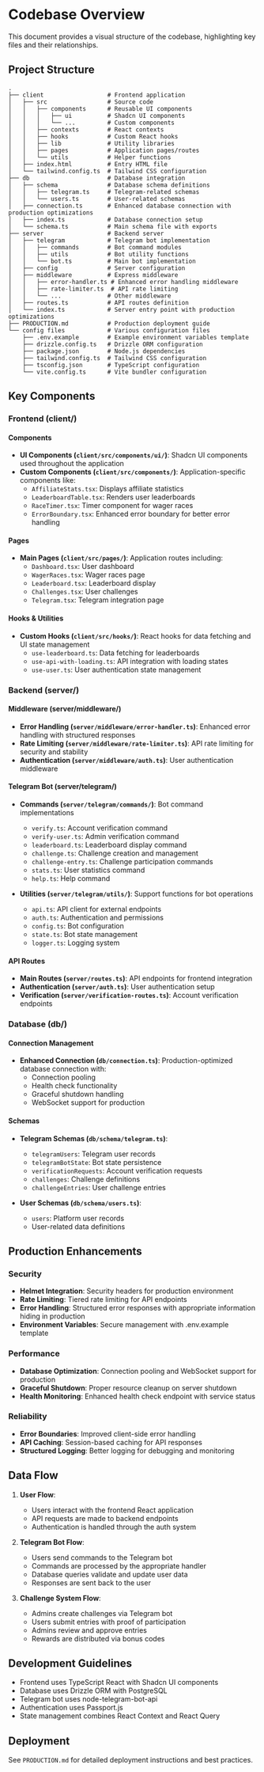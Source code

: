 # Codebase Overview

This document provides a visual structure of the codebase, highlighting key files and their relationships.

## Project Structure

```
.
├── client                  # Frontend application
│   ├── src                 # Source code
│   │   ├── components      # Reusable UI components
│   │   │   ├── ui          # Shadcn UI components
│   │   │   └── ...         # Custom components
│   │   ├── contexts        # React contexts
│   │   ├── hooks           # Custom React hooks
│   │   ├── lib             # Utility libraries
│   │   ├── pages           # Application pages/routes
│   │   └── utils           # Helper functions
│   ├── index.html          # Entry HTML file
│   └── tailwind.config.ts  # Tailwind CSS configuration
├── db                      # Database integration
│   ├── schema              # Database schema definitions
│   │   ├── telegram.ts     # Telegram-related schemas
│   │   └── users.ts        # User-related schemas
│   ├── connection.ts       # Enhanced database connection with production optimizations
│   ├── index.ts            # Database connection setup
│   └── schema.ts           # Main schema file with exports
├── server                  # Backend server
│   ├── telegram            # Telegram bot implementation
│   │   ├── commands        # Bot command modules
│   │   ├── utils           # Bot utility functions
│   │   └── bot.ts          # Main bot implementation
│   ├── config              # Server configuration
│   ├── middleware          # Express middleware
│   │   ├── error-handler.ts # Enhanced error handling middleware
│   │   ├── rate-limiter.ts  # API rate limiting
│   │   └── ...             # Other middleware
│   ├── routes.ts           # API routes definition
│   └── index.ts            # Server entry point with production optimizations
├── PRODUCTION.md           # Production deployment guide
└── config files            # Various configuration files
    ├── .env.example        # Example environment variables template
    ├── drizzle.config.ts   # Drizzle ORM configuration
    ├── package.json        # Node.js dependencies
    ├── tailwind.config.ts  # Tailwind CSS configuration
    ├── tsconfig.json       # TypeScript configuration
    └── vite.config.ts      # Vite bundler configuration
```

## Key Components

### Frontend (client/)

#### Components

- **UI Components (`client/src/components/ui/`)**: Shadcn UI components used throughout the application
- **Custom Components (`client/src/components/`)**: Application-specific components like:
  - `AffiliateStats.tsx`: Displays affiliate statistics
  - `LeaderboardTable.tsx`: Renders user leaderboards
  - `RaceTimer.tsx`: Timer component for wager races
  - `ErrorBoundary.tsx`: Enhanced error boundary for better error handling

#### Pages

- **Main Pages (`client/src/pages/`)**: Application routes including:
  - `Dashboard.tsx`: User dashboard
  - `WagerRaces.tsx`: Wager races page
  - `Leaderboard.tsx`: Leaderboard display
  - `Challenges.tsx`: User challenges
  - `Telegram.tsx`: Telegram integration page

#### Hooks & Utilities

- **Custom Hooks (`client/src/hooks/`)**: React hooks for data fetching and UI state management
  - `use-leaderboard.ts`: Data fetching for leaderboards
  - `use-api-with-loading.ts`: API integration with loading states
  - `use-user.ts`: User authentication state management

### Backend (server/)

#### Middleware (server/middleware/)

- **Error Handling (`server/middleware/error-handler.ts`)**: Enhanced error handling with structured responses
- **Rate Limiting (`server/middleware/rate-limiter.ts`)**: API rate limiting for security and stability
- **Authentication (`server/middleware/auth.ts`)**: User authentication middleware

#### Telegram Bot (server/telegram/)

- **Commands (`server/telegram/commands/`)**: Bot command implementations

  - `verify.ts`: Account verification command
  - `verify-user.ts`: Admin verification command
  - `leaderboard.ts`: Leaderboard display command
  - `challenge.ts`: Challenge creation and management
  - `challenge-entry.ts`: Challenge participation commands
  - `stats.ts`: User statistics command
  - `help.ts`: Help command

- **Utilities (`server/telegram/utils/`)**: Support functions for bot operations
  - `api.ts`: API client for external endpoints
  - `auth.ts`: Authentication and permissions
  - `config.ts`: Bot configuration
  - `state.ts`: Bot state management
  - `logger.ts`: Logging system

#### API Routes

- **Main Routes (`server/routes.ts`)**: API endpoints for frontend integration
- **Authentication (`server/auth.ts`)**: User authentication setup
- **Verification (`server/verification-routes.ts`)**: Account verification endpoints

### Database (db/)

#### Connection Management

- **Enhanced Connection (`db/connection.ts`)**: Production-optimized database connection with:
  - Connection pooling
  - Health check functionality
  - Graceful shutdown handling
  - WebSocket support for production

#### Schemas

- **Telegram Schemas (`db/schema/telegram.ts`)**:

  - `telegramUsers`: Telegram user records
  - `telegramBotState`: Bot state persistence
  - `verificationRequests`: Account verification requests
  - `challenges`: Challenge definitions
  - `challengeEntries`: User challenge entries

- **User Schemas (`db/schema/users.ts`)**:
  - `users`: Platform user records
  - User-related data definitions

## Production Enhancements

### Security

- **Helmet Integration**: Security headers for production environment
- **Rate Limiting**: Tiered rate limiting for API endpoints
- **Error Handling**: Structured error responses with appropriate information hiding in production
- **Environment Variables**: Secure management with .env.example template

### Performance

- **Database Optimization**: Connection pooling and WebSocket support for production
- **Graceful Shutdown**: Proper resource cleanup on server shutdown
- **Health Monitoring**: Enhanced health check endpoint with service status

### Reliability

- **Error Boundaries**: Improved client-side error handling
- **API Caching**: Session-based caching for API responses
- **Structured Logging**: Better logging for debugging and monitoring

## Data Flow

1. **User Flow**:

   - Users interact with the frontend React application
   - API requests are made to backend endpoints
   - Authentication is handled through the auth system

2. **Telegram Bot Flow**:

   - Users send commands to the Telegram bot
   - Commands are processed by the appropriate handler
   - Database queries validate and update user data
   - Responses are sent back to the user

3. **Challenge System Flow**:
   - Admins create challenges via Telegram bot
   - Users submit entries with proof of participation
   - Admins review and approve entries
   - Rewards are distributed via bonus codes

## Development Guidelines

- Frontend uses TypeScript React with Shadcn UI components
- Database uses Drizzle ORM with PostgreSQL
- Telegram bot uses node-telegram-bot-api
- Authentication uses Passport.js
- State management combines React Context and React Query

## Deployment

See `PRODUCTION.md` for detailed deployment instructions and best practices.
